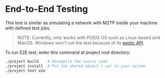 # End-to-End Testing

This test is similar as simulating a network with M2TP inside your machine with defined test jobs.

> NOTE: Currently, only works with POSIX OS such as Linux-based and MacOS. Windows won't run the test because of its [exotic API](https://stackoverflow.com/a/54380769/3730834).

To run E2E test, enter this command at project root directory:

```bash
./project build    # Recompile the source code
./project install  # Put the shared object (.so) to your system
./project test e2e
```
